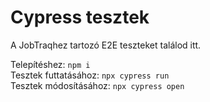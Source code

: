 # Cypress tesztek

A JobTraqhez tartozó E2E teszteket találod itt.

Telepítéshez: `npm i`<br>
Tesztek futtatásához: `npx cypress run`<br>
Tesztek módosításához: `npx cypress open`
